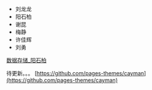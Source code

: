 - 刘龙龙
- 阳石柏
- 谢昆
- 梅静
- 许佳辉 
- 刘勇

[数据存储_阳石柏](2017/数据存储_阳石柏.md)

待更新。。。
[https://github.com/pages-themes/cayman](https://github.com/pages-themes/cayman)


